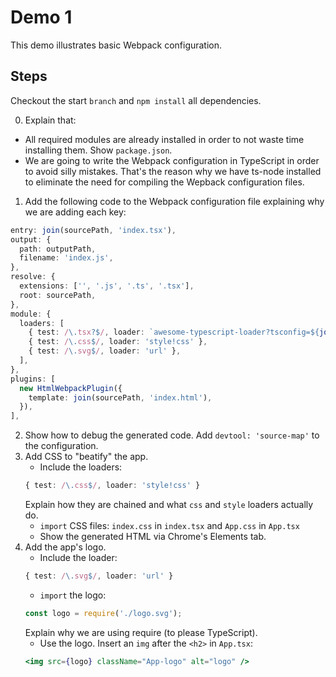 # **Demo 1**

This demo illustrates basic Webpack configuration. 

## Steps

Checkout the start `branch` and `npm install` all dependencies.

0. Explain that: 
  * All required modules are already installed in order to not waste time installing them. Show `package.json`.
  * We are going to write the Webpack configuration in TypeScript in order to avoid silly mistakes. That's the reason why we have ts-node installed to eliminate the need for compiling the Wepback configuration files.
1. Add the following code to the Webpack configuration file explaining why we are adding each key:
```ts
entry: join(sourcePath, 'index.tsx'),
output: {
  path: outputPath,
  filename: 'index.js',
},
resolve: {
  extensions: ['', '.js', '.ts', '.tsx'],
  root: sourcePath,
},
module: {
  loaders: [
    { test: /\.tsx?$/, loader: `awesome-typescript-loader?tsconfig=${join(sourcePath, 'tsconfig.json')}` },
    { test: /\.css$/, loader: 'style!css' },
    { test: /\.svg$/, loader: 'url' },
  ],
},
plugins: [
  new HtmlWebpackPlugin({
    template: join(sourcePath, 'index.html'),
  }),
],
```
2. Show how to debug the generated code. Add `devtool: 'source-map'` to the configuration.
3. Add CSS to "beatify" the app. 
    * Include the loaders: 
    ```ts
    { test: /\.css$/, loader: 'style!css' }
    ```
    Explain how they are chained and what `css` and `style` loaders actually do.
    * `import` CSS files: `index.css` in `index.tsx` and `App.css` in `App.tsx`
    * Show the generated HTML via Chrome's Elements tab.
4. Add the app's logo.
    * Include the loader: 
    ```ts
    { test: /\.svg$/, loader: 'url' }
    ```
    * `import` the logo:
    ```ts
    const logo = require('./logo.svg');
    ```
    Explain why we are using require (to please TypeScript).
    * Use the logo. Insert an `img` after the `<h2>` in `App.tsx`:
    ```jsx
    <img src={logo} className="App-logo" alt="logo" />
    ```
